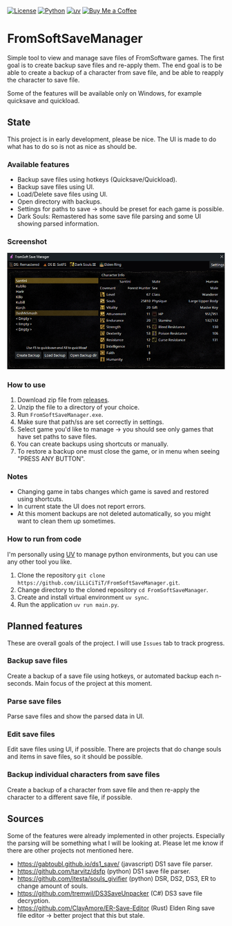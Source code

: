 [![License](https://img.shields.io/badge/License-Apache_2.0-blue.svg)](https://opensource.org/licenses/Apache-2.0)
[![Python](https://img.shields.io/badge/Python-3776AB?logo=python&logoColor=fff)](https://www.python.org/)
[![uv](https://img.shields.io/endpoint?url=https://raw.githubusercontent.com/astral-sh/uv/main/assets/badge/v0.json)](https://github.com/astral-sh/uv)
[![Buy Me a Coffee](https://img.shields.io/badge/Buy%20Me%20a%20Coffee-support-yellow?logo=buy-me-a-coffee)](https://www.buymeacoffee.com/illicitit) 
# FromSoftSaveManager
Simple tool to view and manage save files of FromSoftware games. The first goal is to create backup save files and re-apply them. The end goal is to be able to create a backup of a character from save file, and be able to reapply the character to save file.

Some of the features will be available only on Windows, for example quicksave and quickload.

## State
This project is in early development, please be nice. The UI is made to do what has to do so is not as nice as should be.

### Available features
- Backup save files using hotkeys (Quicksave/Quickload).
- Backup save files using UI.
- Load/Delete save files using UI.
- Open directory with backups.
- Settings for paths to save -> should be preset for each game is possible.
- Dark Souls: Remastered has some save file parsing and some UI showing parsed information.

### Screenshot
![Alt text](/example_01.png "Dark Souls: Remastered save file")

### How to use
1. Download zip file from [releases](https://github.com/iLLiCiTiT/FromSoftSaveManager/releases/tag/0.1.0).
2. Unzip the file to a directory of your choice.
3. Run `FromSoftSaveManager.exe`.
4. Make sure that path/ss are set correctly in settings.
5. Select game you'd like to manage -> you should see only games that have set paths to save files.
6. You can create backups using shortcuts or manually.
7. To restore a backup one must close the game, or in menu when seeing "PRESS ANY BUTTON".

### Notes
- Changing game in tabs changes which game is saved and restored using shortcuts.
- In current state the UI does not report errors.
- At this moment backups are not deleted automatically, so you might want to clean them up sometimes.

### How to run from code
I'm personally using [UV](https://docs.astral.sh/uv/getting-started/installation/) to manage python environments, but you can use any other tool you like.
1. Clone the repository `git clone https://github.com/iLLiCiTiT/FromSoftSaveManager.git`.
2. Change directory to the cloned repository `cd FromSoftSaveManager`.
3. Create and install virtual environment `uv sync`.
4. Run the application `uv run main.py`.

## Planned features
These are overall goals of the project. I will use `Issues` tab to track progress.

### Backup save files
Create a backup of a save file using hotkeys, or automated backup each n-seconds. Main focus of the project at this moment.

### Parse save files
Parse save files and show the parsed data in UI.

### Edit save files
Edit save files using UI, if possible. There are projects that do change souls and items in save files, so it should be possible.

### Backup individual characters from save files
Create a backup of a character from save file and then re-apply the character to a different save file, if possible.

## Sources
Some of the features were already implemented in other projects. Especially the parsing will be something what I will be looking at. Please let me know if there are other projects not mentioned here.
- https://gabtoubl.github.io/ds1_save/ (javascript) DS1 save file parser.
- https://github.com/tarvitz/dsfp (python) DS1 save file parser.
- https://github.com/jtesta/souls_givifier (python) DSR, DS2, DS3, ER to change amount of souls.
- https://github.com/tremwil/DS3SaveUnpacker (C#) DS3 save file decryption.
- https://github.com/ClayAmore/ER-Save-Editor (Rust) Elden Ring save file editor -> better project that this but stale.
 